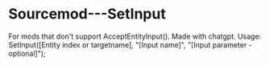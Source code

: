 # Sourcemod---SetInput
For mods that don't support AcceptEntityInput(). Made with chatgpt. Usage:
SetInput([Entity index or targetname], "[Input name]", "[Input parameter - optional]");
